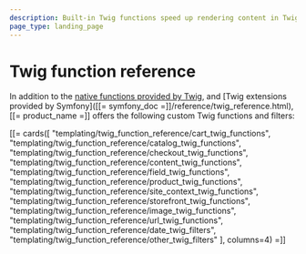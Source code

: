 ```yaml
---
description: Built-in Twig functions speed up rendering content in Twig templates.
page_type: landing_page
---
```


# Twig function reference

In addition to the [native functions provided by Twig](https://twig.symfony.com/doc/3.x/functions/index.html),
and [Twig extensions provided by Symfony]([[= symfony_doc =]]/reference/twig_reference.html),
[[= product_name =]] offers the following custom Twig functions and filters:

[[= cards([
  "templating/twig_function_reference/cart_twig_functions",
  "templating/twig_function_reference/catalog_twig_functions",
  "templating/twig_function_reference/checkout_twig_functions",
  "templating/twig_function_reference/content_twig_functions",
  "templating/twig_function_reference/field_twig_functions",
  "templating/twig_function_reference/product_twig_functions",
  "templating/twig_function_reference/site_context_twig_functions",
  "templating/twig_function_reference/storefront_twig_functions",
  "templating/twig_function_reference/image_twig_functions",
  "templating/twig_function_reference/url_twig_functions",
  "templating/twig_function_reference/date_twig_filters",
  "templating/twig_function_reference/other_twig_filters"
], columns=4) =]]
